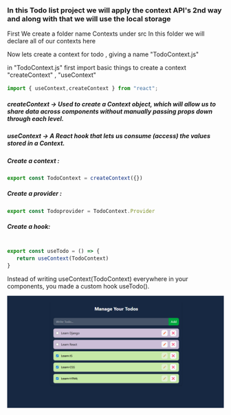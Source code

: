 ### In this Todo list project we will apply the context API's 2nd way and along with that we will use the local storage

First We create a folder name Contexts under src 
In this folder we will declare all of our contexts here 

Now lets create a context for todo , giving a name "TodoContext.js" 

in "TodoContext.js"  first import basic things to create a context "createContext" , "useContext"
```js
import { useContext,createContext } from "react";
```
##### createContext → Used to create a Context object, which will allow us to share data across components without manually passing props down through each level.


##### useContext → A React hook that lets us consume (access) the values stored in a Context.





##### Create a context : 

```js
export const TodoContext = createContext({})
```

##### Create a provider :

```js
export const Todoprovider = TodoContext.Provider 
```

##### Create a hook: 
 
 ```js
 
export const useTodo = () => {
    return useContext(TodoContext)
}
```

Instead of writing useContext(TodoContext) everywhere in your components, you made a custom hook useTodo().


![alt text](image.png)